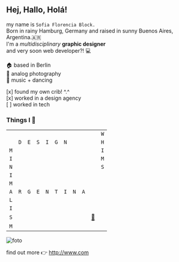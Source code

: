 <h2> Hej, Hallo, Holá! </h3>

my name is ```Sofia Florencia Block.```  <br> Born in rainy Hamburg, Germany and raised in sunny Buenos Aires, Argentina.🇦🇷 <br>
I'm a *_multidisciplinary_* **graphic designer** <br>
and very soon  web developer?! 💻  <br> 

🏠 based in Berlin <br>
💞 analog photography <br>
💃 music + dancing 

[x] found my own crib! ^.^ <br>
[x] worked in a design agency <br>
[ ] worked in tech <br>

<h3>Things I 💜 </h3>

| | | | | | || || | |
| - | - | - | - | - | - | - | - | - | - | - |
| | | | | | | | | | |`W`|
| |`D`|`E`|`S`|`I`|`G`|`N`| | | |`H`|
|`M`| | | | | | | | | |`I`|
|`I`| | | | | | | | | |`M`|
|`N`| | | | | | | | | |`S`|
|`I`| | | | | | | | | | |
|`M`| | | | | | | | | | |
|`A`|`R`|`G`|`E`|`N`|`T`|`I`|`N`|`A`| | |
|`L`| | | | | | | | | | |
|`I`| | | | | | | | | | |
|`S`| | | | | | | | |[📸](https://www.instagram.com/fleurfromtheblock/)| |
|`M`| | | | | | | | | | |


![foto](https://images.pexels.com/photos/2983214/pexels-photo-2983214.jpeg?auto=compress&cs=tinysrgb&w=1260&h=750&dpr=1)

find out more 👉 <http://www.com>

